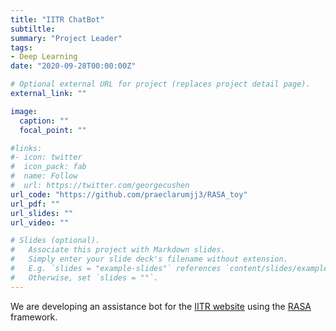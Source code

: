 ```yaml
---
title: "IITR ChatBot"
subtiltle: 
summary: "Project Leader"
tags:
- Deep Learning
date: "2020-09-28T00:00:00Z"

# Optional external URL for project (replaces project detail page).
external_link: ""

image:
  caption: ""
  focal_point: ""

#links:
#- icon: twitter
#  icon_pack: fab
#  name: Follow
#  url: https://twitter.com/georgecushen
url_code: "https://github.com/praeclarumjj3/RASA_toy"
url_pdf: ""
url_slides: ""
url_video: ""

# Slides (optional).
#   Associate this project with Markdown slides.
#   Simply enter your slide deck's filename without extension.
#   E.g. `slides = "example-slides"` references `content/slides/example-slides.md`.
#   Otherwise, set `slides = ""`.
---
```


We are developing an assistance bot for the [IITR website](https://www.iitr.ac.in/) using the [RASA](https://rasa.com/docs/rasa/) framework.


